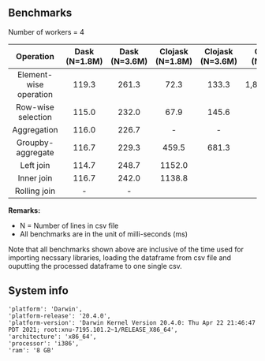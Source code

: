 ## Benchmarks

Number of workers = 4

| Operation | Dask (N=1.8M) | Dask (N=3.6M) | Clojask (N=1.8M) | Clojask (N=3.6M) | Clojask (N=80M) |
| :---:   | :-: | :-: | :-: | :-: | :-: |
| Element-wise operation | 119.3 | 261.3 | 72.3 | 133.3 | 1,836,648.3 |
| Row-wise selection | 115.0 | 232.0 | 67.9 | 145.6 | |
| Aggregation | 116.0 | 226.7 | - | - | |
| Groupby-aggregate | 116.7 | 229.3 | 459.5 | 681.3 | |
| Left join | 114.7 | 248.7 | 1152.0 | | |
| Inner join | 116.7 | 242.0| 1138.8 | | |
| Rolling join | - | - | | | |

**Remarks:**
- N = Number of lines in csv file
- All benchmarks are in the unit of milli-seconds (ms)

Note that all benchmarks shown above are inclusive of the time used for importing necssary libraries, loading the dataframe from csv file and ouputting the processed dataframe to one single csv.


## System info
```
'platform': 'Darwin',
'platform-release': '20.4.0',
'platform-version': 'Darwin Kernel Version 20.4.0: Thu Apr 22 21:46:47 PDT 2021; root:xnu-7195.101.2~1/RELEASE_X86_64',
'architecture': 'x86_64',
'processor': 'i386',
'ram': '8 GB'
```
